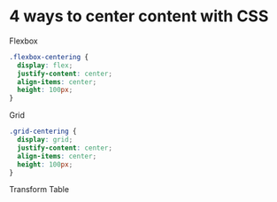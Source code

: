 # 4 ways to center content with CSS

Flexbox

```CSS
.flexbox-centering {
  display: flex;
  justify-content: center;
  align-items: center;
  height: 100px;
}
```

Grid

```CSS
.grid-centering {
  display: grid;
  justify-content: center;
  align-items: center;
  height: 100px;
}
```

Transform
Table
